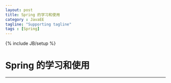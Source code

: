 ```yaml
---
layout: post
title: Spring 的学习和使用
category : JavaEE
tagline: "Supporting tagline"
tags : [Spring]
---
```

{% include JB/setup %}
# Spring 的学习和使用
---